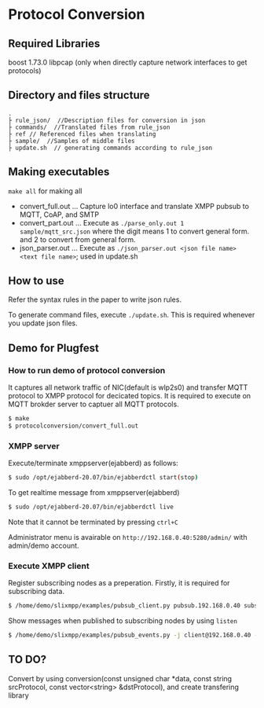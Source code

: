 # Protocol Conversion

## Required Libraries
boost 1.73.0
libpcap (only when directly capture network interfaces to get protocols)

## Directory and files structure
```
.
├ rule_json/  //Description files for conversion in json
├ commands/  //Translated files from rule_json
├ ref // Referenced files when translating
├ sample/  //Samples of middle files
├ update.sh  // generating commands according to rule_json
```

## Making executables
`make all` for making all

* convert_full.out ... Capture lo0 interface and translate XMPP pubsub to MQTT, CoAP, and SMTP
* convert_part.out ... Execute as `./parse_only.out 1 sample/mqtt_src.json` where the digit means 1 to convert general form. and 2 to convert from general form.
* json_parser.out ... Execute as `./json_parser.out <json file name> <text file name>`; used in update.sh

## How to use
Refer the syntax rules in the paper to write json rules.

To generate command files, execute `./update.sh`. This is required whenever you update json files.

## Demo for Plugfest
### How to run demo of protocol conversion
It captures all network traffic of NIC(default is wlp2s0) and transfer MQTT protocol to XMPP protocol for decicated topics.
It is required to execute on MQTT brokder server to captuer all MQTT protocols.
```bash
$ make
$ protocolconversion/convert_full.out
```
### XMPP server
Execute/terminate xmppserver(ejabberd) as follows:
```bash
$ sudo /opt/ejabberd-20.07/bin/ejabberdctl start(stop)
```

To get realtime message from xmppserver(ejabberd)
```bash
$ sudo /opt/ejabberd-20.07/bin/ejabberdctl live
```
Note that it cannot be terminated by pressing `ctrl+C`

Administrator menu is avairable on `http://192.168.0.40:5280/admin/` with admin/demo account.

### Execute XMPP client
Register subscribing nodes as a preperation. Firstly, it is required for subscribing data.
```bash
$ /home/demo/slixmpp/examples/pubsub_client.py pubsub.192.168.0.40 subscribe Plugfest/keio/sensor/1/TEMP -j client@192.168.0.40 -p clientpass
```
Show messages when published to subscribing nodes by using `listen`
```bash
$ /home/demo/slixmpp/examples/pubsub_events.py -j client@192.168.0.40 -p clientpass
```

## TO DO?
Convert by using conversion(const unsigned char *data, const string srcProtocol, const vector\<string\> &dstProtocol), and create transfering library

